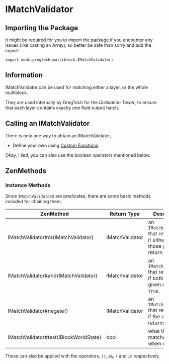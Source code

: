 # IMatchValidator

## Importing the Package

It might be required for you to import the package if you encounter any issues (like casting an Array), so better be safe than sorry and add the import.
```zencode
import mods.gregtech.multiblock.IMatchValidator;
```

## Information

IMatchValidator can be used for matching either a layer, or the whole multiblock.

They are used internally by GregTech for the _Distillation Tower_, to ensure that each
layer contains exactly one fluid output hatch.

## Calling an IMatchValidator
There is only one way to obtain an IMatchValidator,

* Define your own using [Custom Functions](../../../AdvancedFunctions/Custom_Functions.md).

Okay, I lied, you can also use the boolean operators mentioned below.

## ZenMethods
### Instance Methods
Since `IMatchValidator`s are predicates, there are some basic methods included for chaining them.

| ZenMethod                                  | Return Type     | Description                                                                    |
|--------------------------------------------|-----------------|--------------------------------------------------------------------------------|
| IMatchValidator#or(IMatchValidator)        | IMatchValidator | an `IMatchValidator` that returns true if either of those given return `true`. |
| IMatchValidator#and(IMatchValidator)       | IMatchValidator | an `IMatchValidator` that returns true if both of those given return `true`.   |
| IMatchValidator#negate()                   | IMatchValidator | an `IMatchValidator` that returns true if the one given returns `false`.       |
| IMatchValidator#test(IBlockWorldState)     | bool            | what the matcher returns when called                                           |

These can also be applied with the operators, `||`, `&&`, `!` and `in` respectively.
